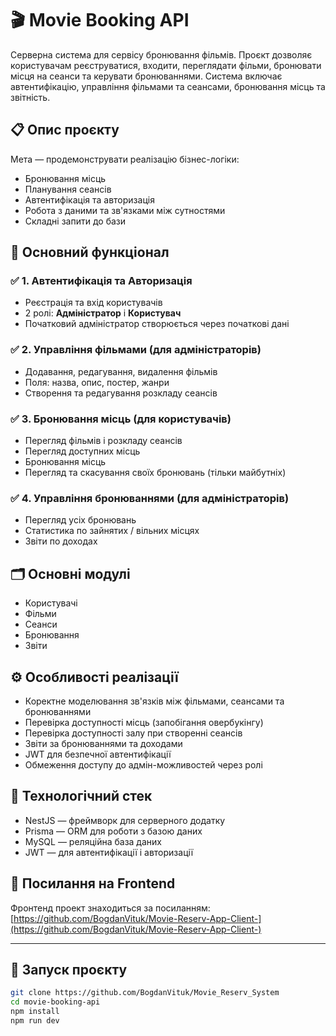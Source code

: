 # 🎬 Movie Booking API

Серверна система для сервісу бронювання фільмів. Проєкт дозволяє користувачам реєструватися, входити, переглядати фільми, бронювати місця на сеанси та керувати бронюваннями. Система включає автентифікацію, управління фільмами та сеансами, бронювання місць та звітність.

## 📋 Опис проєкту

Мета — продемонструвати реалізацію бізнес-логіки:
- Бронювання місць
- Планування сеансів
- Автентифікація та авторизація
- Робота з даними та зв'язками між сутностями
- Складні запити до бази

## 📌 Основний функціонал

### ✅ 1. Автентифікація та Авторизація
- Реєстрація та вхід користувачів
- 2 ролі: **Адміністратор** і **Користувач**
- Початковий адміністратор створюється через початкові дані

### ✅ 2. Управління фільмами (для адміністраторів)
- Додавання, редагування, видалення фільмів
- Поля: назва, опис, постер, жанри
- Створення та редагування розкладу сеансів

### ✅ 3. Бронювання місць (для користувачів)
- Перегляд фільмів і розкладу сеансів
- Перегляд доступних місць
- Бронювання місць
- Перегляд та скасування своїх бронювань (тільки майбутніх)

### ✅ 4. Управління бронюваннями (для адміністраторів)
- Перегляд усіх бронювань
- Статистика по зайнятих / вільних місцях
- Звіти по доходах

## 🗂️ Основні модулі
- Користувачі
- Фільми
- Сеанси
- Бронювання
- Звіти

## ⚙️ Особливості реалізації
- Коректне моделювання зв'язків між фільмами, сеансами та бронюваннями
- Перевірка доступності місць (запобігання овербукінгу)
- Перевірка доступності залу при створенні сеансів
- Звіти за бронюваннями та доходами
- JWT  для безпечної автентифікації
- Обмеження доступу до адмін-можливостей через ролі

## 🚀 Технологічний стек
- NestJS — фреймворк для серверного додатку
- Prisma — ORM для роботи з базою даних
- MySQL — реляційна база даних
- JWT — для автентифікації і авторизації


## 🔗 Посилання на Frontend
Фронтенд проект знаходиться за посиланням:  
[https://github.com/BogdanVituk/Movie-Reserv-App-Client-](https://github.com/BogdanVituk/Movie-Reserv-App-Client-)

---

## 🚀 Запуск проєкту
```bash
git clone https://github.com/BogdanVituk/Movie_Reserv_System
cd movie-booking-api
npm install
npm run dev
